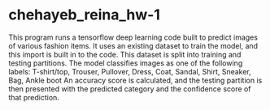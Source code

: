 # chehayeb_reina_hw-1

This program runs a tensorflow deep learning code built to predict images of various fashion items. 
It uses an existing dataset to train the model, and this import is built in to the code.
This dataset is split into training and testing partitions.
The model classifies images as one of the following labels: T-shirt/top, Trouser, Pullover, Dress,
                                                             Coat, Sandal, Shirt, Sneaker, Bag, Ankle boot
An accuracy score is calculated, and the testing partition is then presented with the predicted 
category and the confidence score of that prediction.
